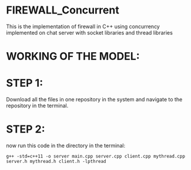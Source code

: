 # FIREWALL_Concurrent
This is the implementation of firewall in C++ using concurrency implemented on chat server with socket libraries and thread libraries

# WORKING OF THE MODEL:
# STEP 1:
Download all the files in one repository in the system and navigate to the repository in the terminal.

# STEP 2:
now run this code in the directory in the terminal:
```
g++ -std=c++11 -o server main.cpp server.cpp client.cpp mythread.cpp server.h mythread.h client.h -lpthread
```



